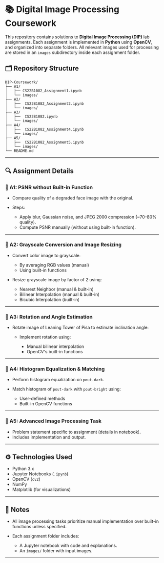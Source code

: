 # 📚 Digital Image Processing Coursework

This repository contains solutions to **Digital Image Processing (DIP)** lab assignments. Each assignment is implemented in **Python** using **OpenCV**, and organized into separate folders. All relevant images used for processing are stored in an `images` subdirectory inside each assignment folder.

## 🗂 Repository Structure

```
DIP-Coursework/
├── A1/
│   ├── CS22B1082_Assignment1.ipynb
│   └── images/
├── A2/
│   ├──  CS22B1082_Assignment2.ipynb
│   └── images/
├── A3/
│   ├──  CS22B1082.ipynb
│   └── images/
├── A4/
│   ├──  CS22B1082_Assignment4.ipynb
│   └── images/
├── A5/
│   ├──  CS22B1082_Assignment5.ipynb
│   └── images/
└── README.md
```

---

## 🔍 Assignment Details

### 📁 A1: PSNR without Built-in Function

* Compare quality of a degraded face image with the original.
* Steps:

  * Apply blur, Gaussian noise, and JPEG 2000 compression (\~70–80% quality).
  * Compute PSNR manually (without using built-in function).

---

### 📁 A2: Grayscale Conversion and Image Resizing

* Convert color image to grayscale:

  * By averaging RGB values (manual)
  * Using built-in functions
* Resize grayscale image by factor of 2 using:

  * Nearest Neighbor (manual & built-in)
  * Bilinear Interpolation (manual & built-in)
  * Bicubic Interpolation (built-in)

---

### 📁 A3: Rotation and Angle Estimation

* Rotate image of Leaning Tower of Pisa to estimate inclination angle:

  * Implement rotation using:

    * Manual bilinear interpolation
    * OpenCV's built-in functions

---

### 📁 A4: Histogram Equalization & Matching

* Perform histogram equalization on `pout-dark`.
* Match histogram of `pout-dark` with `pout-bright` using:

  * User-defined methods
  * Built-in OpenCV functions

---

### 📁 A5: Advanced Image Processing Task

* Problem statement specific to assignment (details in notebook).
* Includes implementation and output.

---

## ⚙️ Technologies Used

* Python 3.x
* Jupyter Notebooks (`.ipynb`)
* OpenCV (`cv2`)
* NumPy
* Matplotlib (for visualizations)

---

## 📌 Notes

* All image processing tasks prioritize manual implementation over built-in functions unless specified.
* Each assignment folder includes:

  * A Jupyter notebook with code and explanations.
  * An `images/` folder with input images.

---
